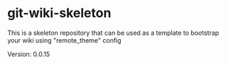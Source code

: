 # git-wiki-skeleton
This is a skeleton repository that can be used as a template to bootstrap your wiki using "remote_theme" config

Version: 0.0.15
